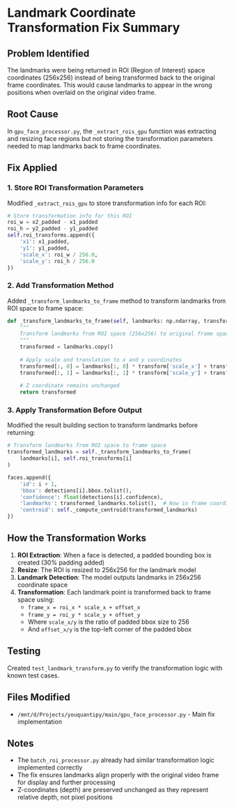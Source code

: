# Landmark Coordinate Transformation Fix Summary

## Problem Identified
The landmarks were being returned in ROI (Region of Interest) space coordinates (256x256) instead of being transformed back to the original frame coordinates. This would cause landmarks to appear in the wrong positions when overlaid on the original video frame.

## Root Cause
In `gpu_face_processor.py`, the `_extract_rois_gpu` function was extracting and resizing face regions but not storing the transformation parameters needed to map landmarks back to frame coordinates.

## Fix Applied

### 1. Store ROI Transformation Parameters
Modified `_extract_rois_gpu` to store transformation info for each ROI:
```python
# Store transformation info for this ROI
roi_w = x2_padded - x1_padded
roi_h = y2_padded - y1_padded
self.roi_transforms.append({
    'x1': x1_padded,
    'y1': y1_padded,
    'scale_x': roi_w / 256.0,
    'scale_y': roi_h / 256.0
})
```

### 2. Add Transformation Method
Added `_transform_landmarks_to_frame` method to transform landmarks from ROI space to frame space:
```python
def _transform_landmarks_to_frame(self, landmarks: np.ndarray, transform: Dict) -> np.ndarray:
    """
    Transform landmarks from ROI space (256x256) to original frame space.
    """
    transformed = landmarks.copy()
    
    # Apply scale and translation to x and y coordinates
    transformed[:, 0] = landmarks[:, 0] * transform['scale_x'] + transform['x1']
    transformed[:, 1] = landmarks[:, 1] * transform['scale_y'] + transform['y1']
    
    # Z coordinate remains unchanged
    return transformed
```

### 3. Apply Transformation Before Output
Modified the result building section to transform landmarks before returning:
```python
# Transform landmarks from ROI space to frame space
transformed_landmarks = self._transform_landmarks_to_frame(
    landmarks[i], self.roi_transforms[i]
)

faces.append({
    'id': i + 1,
    'bbox': detections[i].bbox.tolist(),
    'confidence': float(detections[i].confidence),
    'landmarks': transformed_landmarks.tolist(),  # Now in frame coordinates
    'centroid': self._compute_centroid(transformed_landmarks)
})
```

## How the Transformation Works

1. **ROI Extraction**: When a face is detected, a padded bounding box is created (30% padding added)
2. **Resize**: The ROI is resized to 256x256 for the landmark model
3. **Landmark Detection**: The model outputs landmarks in 256x256 coordinate space
4. **Transformation**: Each landmark point is transformed back to frame space using:
   - `frame_x = roi_x * scale_x + offset_x`
   - `frame_y = roi_y * scale_y + offset_y`
   - Where `scale_x/y` is the ratio of padded bbox size to 256
   - And `offset_x/y` is the top-left corner of the padded bbox

## Testing
Created `test_landmark_transform.py` to verify the transformation logic with known test cases.

## Files Modified
- `/mnt/d/Projects/youquantipy/main/gpu_face_processor.py` - Main fix implementation

## Notes
- The `batch_roi_processor.py` already had similar transformation logic implemented correctly
- The fix ensures landmarks align properly with the original video frame for display and further processing
- Z-coordinates (depth) are preserved unchanged as they represent relative depth, not pixel positions